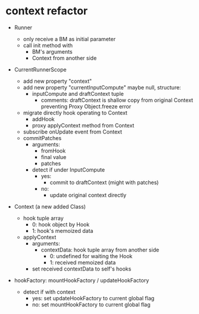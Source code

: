# context refactor

- Runner
  - only receive a BM as initial parameter
  - call init method with
    - BM's arguments
    - Context from another side

- CurrentRunnerScope
  - add new property "context"
  - add new property "currentInputCompute" maybe null, structure:
    - inputCompute and draftContext tuple
      - comments: draftContext is shallow copy from original Context preventing Proxy Object.freeze error
  - migrate directly hook operating to Context
    - addHook
    - proxy applyContext method from Context
  - subscribe onUpdate event from Context
  - commitPatches
    - arguments:
      - fromHook
      - final value
      - patches
    - detect if under InputCompute
      - yes:
        - commit to draftContext (might with patches)
      - no:
        - update original context directly

- Context (a new added Class)
  - hook tuple array
    - 0: hook object by Hook
    - 1: hook's memoized data
  - applyContext
    - arguments: 
      - contextData: hook tuple array from another side
        - 0: undefined for waiting the Hook
        - 1: received memoized data
    - set received contextData to self's hooks

- hookFactory: mountHookFactory / updateHookFactory
  - detect if with context
    - yes: set updateHookFactory to current global flag
    - no: set mountHookFactory to current global flag

